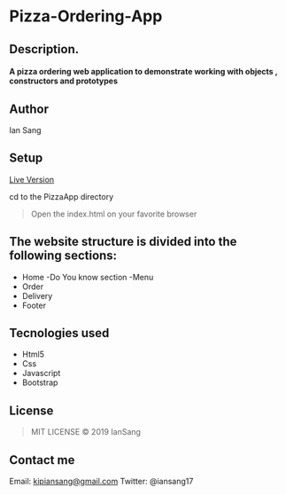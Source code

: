 # Pizza-Ordering-App
## <b>Description.</b>
#### A pizza ordering web application to demonstrate working with objects , constructors and prototypes

## <b>Author</b>
Ian Sang


## <b>Setup</b>

 [Live Version]( https://iansang.github.io/Pizza-Ordering-App/) 

 cd to the PizzaApp directory

 >Open the index.html on your favorite browser
 ## The website structure is divided into the following sections:
- Home
-Do You know section 
-Menu
- Order
- Delivery 
- Footer
 ## <b>Tecnologies used</b>
  * Html5
  * Css
  * Javascript
  * Bootstrap

## License
> MIT LICENSE  © 2019 IanSang
## Contact me 
Email: kipiansang@gmail.com
Twitter: @iansang17

